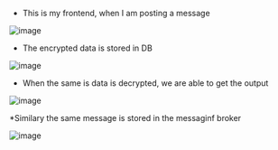 * This is my frontend, when I am posting a message 

![image](https://github.com/user-attachments/assets/3a5b6e6f-56f1-4e3e-a51b-00e2ef207568)

* The encrypted data is stored in DB

![image](https://github.com/user-attachments/assets/070fd5aa-1c6e-46a4-aa23-b5ae90a36d92)

* When the same is data is decrypted, we are able to get the output

![image](https://github.com/user-attachments/assets/efc64852-343d-4baf-865d-697068d2d933)

*Similary the same message is stored in the messaginf broker

![image](https://github.com/user-attachments/assets/2b2b462b-90a6-4b75-9167-05ba68305f88)


